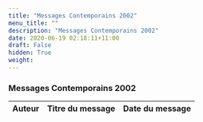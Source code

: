 ```yaml
---
title: "Messages Contemporains 2002"
menu_title: ""
description: "Messages Contemporains 2002"
date: 2020-06-19 02:18:11+11:00
draft: False
hidden: True
weight:
---
```

### Messages Contemporains 2002

**Auteur** | **Titre du message** | **Date du message**  
---|---|---
